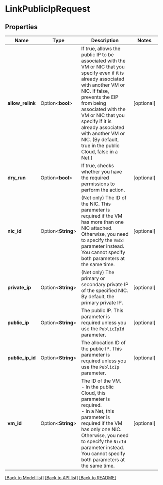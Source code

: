 # LinkPublicIpRequest

## Properties

Name | Type | Description | Notes
------------ | ------------- | ------------- | -------------
**allow_relink** | Option<**bool**> | If true, allows the public IP to be associated with the VM or NIC that you specify even if it is already associated with another VM or NIC. If false, prevents the EIP from being associated with the VM or NIC that you specify if it is already associated with another VM or NIC. (By default, true in the public Cloud, false in a Net.) | [optional]
**dry_run** | Option<**bool**> | If true, checks whether you have the required permissions to perform the action. | [optional]
**nic_id** | Option<**String**> | (Net only) The ID of the NIC. This parameter is required if the VM has more than one NIC attached. Otherwise, you need to specify the `VmId` parameter instead. You cannot specify both parameters at the same time. | [optional]
**private_ip** | Option<**String**> | (Net only) The primary or secondary private IP of the specified NIC. By default, the primary private IP. | [optional]
**public_ip** | Option<**String**> | The public IP. This parameter is required unless you use the `PublicIpId` parameter. | [optional]
**public_ip_id** | Option<**String**> | The allocation ID of the public IP. This parameter is required unless you use the `PublicIp` parameter. | [optional]
**vm_id** | Option<**String**> | The ID of the VM.<br /> - In the public Cloud, this parameter is required.<br /> - In a Net, this parameter is required if the VM has only one NIC. Otherwise, you need to specify the `NicId` parameter instead. You cannot specify both parameters at the same time. | [optional]

[[Back to Model list]](../README.md#documentation-for-models) [[Back to API list]](../README.md#documentation-for-api-endpoints) [[Back to README]](../README.md)


